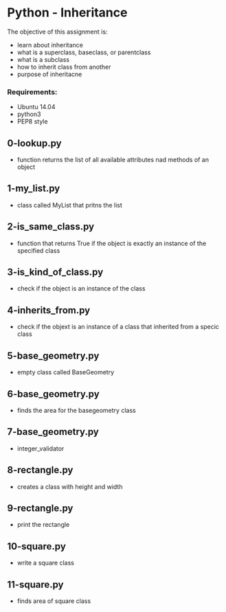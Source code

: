 # Python - Inheritance
The objective of this assignment is:
* learn about inheritance
* what is a superclass, baseclass, or parentclass
* what is a subclass
* how to inherit class from another
* purpose of inheritacne

### Requirements:
* Ubuntu 14.04
* python3
* PEP8 style

## 0-lookup.py
* function returns the list of all available attributes nad methods of an object

## 1-my_list.py
* class called MyList that pritns the list

## 2-is_same_class.py
* function that returns True if the object is exactly an instance of the specified class

## 3-is_kind_of_class.py
* check if the object is an instance of the class

## 4-inherits_from.py
* check if the objext is an instance of a class that inherited from a specic class

## 5-base_geometry.py
* empty class called BaseGeometry

## 6-base_geometry.py
* finds the area for the basegeometry class

## 7-base_geometry.py
* integer_validator

## 8-rectangle.py
* creates a class with height and width

## 9-rectangle.py
* print the rectangle

## 10-square.py
* write a square class

## 11-square.py
* finds area of square class
